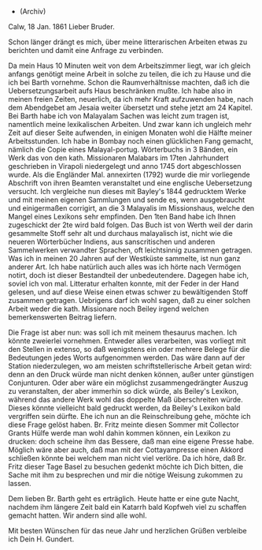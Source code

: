 + (Archiv)

 Calw, 18 Jan. 1861
Lieber Bruder.

Schon länger drängt es mich, über meine litterarischen Arbeiten etwas zu berichten und damit eine Anfrage zu verbinden.

Da mein Haus 10 Minuten weit von dem Arbeitszimmer liegt, war ich gleich anfangs genötigt meine Arbeit in solche zu teilen, die ich zu Hause und die ich bei Barth vornehme. Schon die Raumverhältnisse machten, daß ich die Uebersetzungsarbeit aufs Haus beschränken mußte. Ich habe also in meinen freien Zeiten, neuerlich, da ich mehr Kraft aufzuwenden habe, nach dem Abendgebet am Jesaia weiter übersetzt und stehe jetzt am 24 Kapitel. 
Bei Barth habe ich von Malayalam Sachen was leicht zum tragen ist, namentlich meine lexikalischen Arbeiten. Und zwar kann ich ungleich mehr Zeit auf dieser Seite aufwenden, in einigen Monaten wohl die Hälfte meiner Arbeitsstunden. Ich habe in Bombay noch einen glücklichen Fang gemacht, nämlich die Copie eines Malayal-portug. Wörterbuchs in 3 Bänden, ein Werk das von den kath. Missionaren Malabars im 17ten Jahrhundert geschrieben in Virapoli niedergelegt und anno 1745 dort abgeschlossen wurde. Als die Engländer Mal. annexirten (1792) wurde die mir vorliegende Abschrift von ihren Beamten veranstaltet und eine englische Uebersetzung versucht. Ich vergleiche nun dieses mit Bayley's 1844 gedrucktem Werke und mit meinen eigenen Sammlungen und sende es, wenn ausgebraucht und einigermaßen corrigirt, an die 3 Malayalis im Missionshaus, welche den Mangel eines Lexikons sehr empfinden. Den 1ten Band habe ich Ihnen zugeschickt der 2te wird bald folgen. Das Buch ist von Werth weil der darin gesammelte Stoff sehr alt und durchaus malayalisch ist, nicht wie die neueren Wörterbücher Indiens, aus sanscritischen und anderen Sammelwerken verwandter Sprachen, oft leichtsinnig zusammen getragen. 
Was ich in meinen 20 Jahren auf der Westküste sammelte, ist nun ganz anderer Art. Ich habe natürlich auch alles was ich hörte nach Vermögen notirt, doch ist dieser Bestandteil der unbedeutendere. Dagegen habe ich, soviel ich von mal. Litteratur erhalten konnte, mit der Feder in der Hand gelesen, und auf diese Weise einen etwas schwer zu bewältigenden Stoff zusammen getragen. Uebrigens darf ich wohl sagen, daß zu einer solchen Arbeit weder die kath. Missionare noch Beiley irgend welchen bemerkenswerten Beitrag liefern.

Die Frage ist aber nun: was soll ich mit meinem thesaurus machen. Ich könnte zweierlei vornehmen. Entweder alles verarbeiten, was vorliegt mit den Stellen in extenso, so daß wenigstens ein oder mehrere Belege für die Bedeutungen jedes Worts aufgenommen werden. Das wäre dann auf der Station niederzulegen, wo am meisten schriftstellerische Arbeit getan wird: denn an den Druck würde man nicht denken können, außer unter günstigen Conjunturen. Oder aber wäre ein möglichst zusammengedrängter Auszug zu veranstalten, der aber immerhin so dick würde, als Beiley's Lexikon, während das andere Werk wohl das doppelte Maß überschreiten würde. Dieses könnte vielleicht bald gedruckt werden, da Beiley's Lexikon bald vergriffen sein dürfte. 
Ehe ich nun an die Reinschreibung gehe, möchte ich diese Frage gelöst haben. Br. Fritz meinte diesen Sommer mit Collector Grants Hülfe werde man wohl dahin kommen können, ein Lexikon zu drucken: doch scheine ihm das Bessere, daß man eine eigene Presse habe. Möglich wäre aber auch, daß man mit der Cottayampresse einen Akkord schließen könnte bei welchem man nicht viel verlöre. Da ich höre, daß Br. Fritz dieser Tage Basel zu besuchen gedenkt möchte ich Dich bitten, die Sache mit ihm zu besprechen und mir die nötige Weisung zukommen zu lassen.

Dem lieben Br. Barth geht es erträglich. Heute hatte er eine gute Nacht, nachdem ihm längere Zeit bald ein Katarrh bald Kopfweh viel zu schaffen gemacht hatten. Wir andern sind alle wohl.

Mit besten Wünschen für das neue Jahr und herzlichen Grüßen verbleibe ich  Dein
 H. Gundert.
